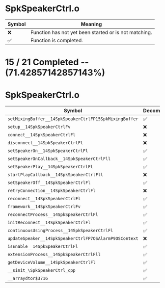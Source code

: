 # SpkSpeakerCtrl.o
| Symbol | Meaning 
| ------------- | ------------- 
| :x: | Function has not yet been started or is not matching. 
| :white_check_mark: | Function is completed. 


# 15 / 21 Completed -- (71.42857142857143%)
# SpkSpeakerCtrl.o
| Symbol | Decompiled? |
| ------------- | ------------- |
| `setMixingBuffer__14SpkSpeakerCtrlFP15SpkMixingBuffer` | :white_check_mark: |
| `setup__14SpkSpeakerCtrlFv` | :x: |
| `connect__14SpkSpeakerCtrlFl` | :x: |
| `disconnect__14SpkSpeakerCtrlFl` | :x: |
| `setSpeakerOn__14SpkSpeakerCtrlFl` | :white_check_mark: |
| `setSpeakerOnCallback__14SpkSpeakerCtrlFll` | :white_check_mark: |
| `setSpeakerPlay__14SpkSpeakerCtrlFl` | :white_check_mark: |
| `startPlayCallback__14SpkSpeakerCtrlFll` | :x: |
| `setSpeakerOff__14SpkSpeakerCtrlFl` | :white_check_mark: |
| `retryConnection__14SpkSpeakerCtrlFl` | :x: |
| `reconnect__14SpkSpeakerCtrlFl` | :white_check_mark: |
| `framework__14SpkSpeakerCtrlFv` | :white_check_mark: |
| `reconnectProcess__14SpkSpeakerCtrlFl` | :white_check_mark: |
| `initReconnect__14SpkSpeakerCtrlFl` | :white_check_mark: |
| `continuousUsingProcess__14SpkSpeakerCtrlFl` | :white_check_mark: |
| `updateSpeaker__14SpkSpeakerCtrlFP7OSAlarmP9OSContext` | :x: |
| `isEnable__14SpkSpeakerCtrlFl` | :white_check_mark: |
| `extensionProcess__14SpkSpeakerCtrlFll` | :white_check_mark: |
| `getDeviceVolume__14SpkSpeakerCtrlFl` | :white_check_mark: |
| `__sinit_\SpkSpeakerCtrl_cpp` | :white_check_mark: |
| `__arraydtor$3716` | :white_check_mark: |
